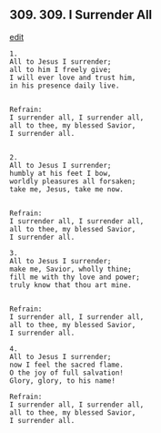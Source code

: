 
## 309.  309. I Surrender All
[edit](https://docs.google.com/document/d/17p2JQnyJE%2DKL3qai3_E1mM8bW%2D74ulOf/edit?mode=html)






    1.
    All to Jesus I surrender;
    all to him I freely give;
    I will ever love and trust him,
    in his presence daily live.


    Refrain:
    I surrender all, I surrender all,
    all to thee, my blessed Savior,
    I surrender all.


    2.
    All to Jesus I surrender;
    humbly at his feet I bow,
    worldly pleasures all forsaken;
    take me, Jesus, take me now.


    Refrain:
    I surrender all, I surrender all,
    all to thee, my blessed Savior,
    I surrender all.

    3.
    All to Jesus I surrender;
    make me, Savior, wholly thine;
    fill me with thy love and power;
    truly know that thou art mine.


    Refrain:
    I surrender all, I surrender all,
    all to thee, my blessed Savior,
    I surrender all.

    4.
    All to Jesus I surrender;
    now I feel the sacred flame.
    O the joy of full salvation!
    Glory, glory, to his name!

    Refrain:
    I surrender all, I surrender all,
    all to thee, my blessed Savior,
    I surrender all.

